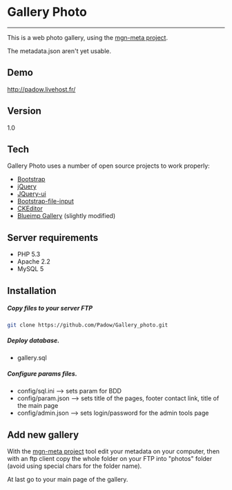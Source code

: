 Gallery Photo
=======
---
This is a web photo gallery, using the [mgn-meta project].

The metadata.json aren't yet usable.

Demo
----
http://padow.livehost.fr/

Version
------
1.0

Tech
-----------

Gallery Photo uses a number of open source projects to work properly:

* [Bootstrap] 
* [jQuery]
* [JQuery-ui]
* [Bootstrap-file-input]
* [CKEditor]
* [Blueimp Gallery] (slightly modified)

Server requirements
-------------------
* PHP 5.3
* Apache 2.2  
* MySQL 5  

Installation
--------------

##### Copy files to your server FTP
```sh
git clone https://github.com/Padow/Gallery_photo.git
```

##### Deploy database.
* gallery.sql

##### Configure params files.

* config/sql.ini --> sets param for BDD
* config/param.json --> sets title of the pages, footer contact link, title of the main page  
* config/admin.json --> sets login/password for the admin tools page

Add new gallery
---------------

With the [mgn-meta project] tool edit your metadata on your computer, then with an ftp client copy the whole folder on your FTP into "photos" folder (avoid using special chars for the folder name).

At last go to your main page of the gallery.



[mgn-meta project]:https://github.com/Fragan/mgn-meta
[Bootstrap]:http://getbootstrap.com/
[jQuery]:http://jquery.com
[JQuery-ui]:jqueryui.com
[Bootstrap-file-input]:https://github.com/grevory/bootstrap-file-input
[CKEditor]:http://ckeditor.com/
[Blueimp Gallery]:https://github.com/blueimp/Gallery
